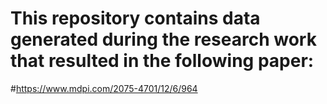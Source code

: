 # This repository contains data generated during the research work that resulted in the following paper:
#https://www.mdpi.com/2075-4701/12/6/964
